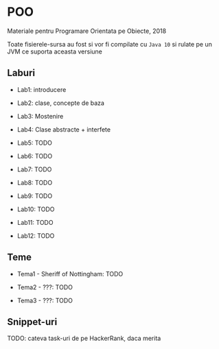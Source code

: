 # POO

Materiale pentru Programare Orientata pe Obiecte, 2018

Toate fisierele-sursa au fost si vor fi compilate cu `Java 10` si rulate pe un JVM ce suporta aceasta versiune

## Laburi

- Lab1: introducere

- Lab2: clase, concepte de baza

- Lab3: Mostenire

- Lab4: Clase abstracte + interfete

- Lab5: TODO

- Lab6: TODO

- Lab7: TODO

- Lab8: TODO

- Lab9: TODO

- Lab10: TODO

- Lab11: TODO

- Lab12: TODO

## Teme

- Tema1 - Sheriff of Nottingham: TODO

- Tema2 - ???: TODO

- Tema3 - ???: TODO

## Snippet-uri

TODO: cateva task-uri de pe HackerRank, daca merita
